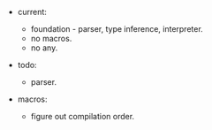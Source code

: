 
- current:
    - foundation - parser, type inference, interpreter.
    - no macros.
    - no any.

- todo:
    - parser.


- macros:
    - figure out compilation order.

